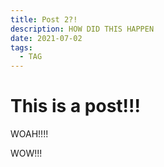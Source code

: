 ```yaml
---
title: Post 2?!
description: HOW DID THIS HAPPEN
date: 2021-07-02
tags:
  - TAG
---
```


# This is a post!!!

WOAH!!!!

WOW!!!